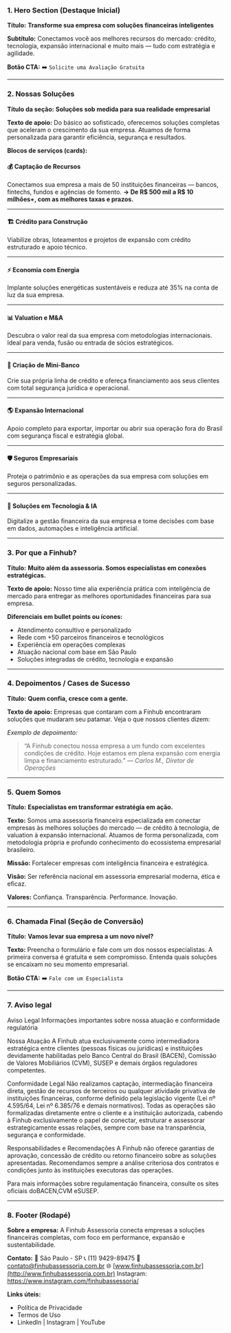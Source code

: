 ### **1. Hero Section (Destaque Inicial)**

**Título:**
**Transforme sua empresa com soluções financeiras inteligentes**

**Subtítulo:**
Conectamos você aos melhores recursos do mercado: crédito, tecnologia, expansão internacional e muito mais — tudo com estratégia e agilidade.

**Botão CTA:**
➡️ `Solicite uma Avaliação Gratuita`

---

### **2. Nossas Soluções**

**Título da seção:**
**Soluções sob medida para sua realidade empresarial**

**Texto de apoio:**
Do básico ao sofisticado, oferecemos soluções completas que aceleram o crescimento da sua empresa. Atuamos de forma personalizada para garantir eficiência, segurança e resultados.

**Blocos de serviços (cards):**

#### 💰 Captação de Recursos

Conectamos sua empresa a mais de 50 instituições financeiras — bancos, fintechs, fundos e agências de fomento.
**→ De R\$ 500 mil a R\$ 10 milhões+, com as melhores taxas e prazos.**

---

#### 🏗️ Crédito para Construção

Viabilize obras, loteamentos e projetos de expansão com crédito estruturado e apoio técnico.

---

#### ⚡ Economia com Energia

Implante soluções energéticas sustentáveis e reduza até 35% na conta de luz da sua empresa.

---

#### 📊 Valuation e M\&A

Descubra o valor real da sua empresa com metodologias internacionais. Ideal para venda, fusão ou entrada de sócios estratégicos.

---

#### 🏦 Criação de Mini-Banco

Crie sua própria linha de crédito e ofereça financiamento aos seus clientes com total segurança jurídica e operacional.

---

#### 🌎 Expansão Internacional

Apoio completo para exportar, importar ou abrir sua operação fora do Brasil com segurança fiscal e estratégia global.

---

#### 🛡️ Seguros Empresariais

Proteja o patrimônio e as operações da sua empresa com soluções em seguros personalizadas.

---

#### 🤖 Soluções em Tecnologia & IA

Digitalize a gestão financeira da sua empresa e tome decisões com base em dados, automações e inteligência artificial.

---

### **3. Por que a Finhub?**

**Título:**
**Muito além da assessoria. Somos especialistas em conexões estratégicas.**

**Texto de apoio:**
Nosso time alia experiência prática com inteligência de mercado para entregar as melhores oportunidades financeiras para sua empresa.

**Diferenciais em bullet points ou ícones:**

* Atendimento consultivo e personalizado
* Rede com +50 parceiros financeiros e tecnológicos
* Experiência em operações complexas
* Atuação nacional com base em São Paulo
* Soluções integradas de crédito, tecnologia e expansão

---

### **4. Depoimentos / Cases de Sucesso**

**Título:**
**Quem confia, cresce com a gente.**

**Texto de apoio:**
Empresas que contaram com a Finhub encontraram soluções que mudaram seu patamar. Veja o que nossos clientes dizem:

*Exemplo de depoimento:*

> “A Finhub conectou nossa empresa a um fundo com excelentes condições de crédito. Hoje estamos em plena expansão com energia limpa e financiamento estruturado.”
> — *Carlos M., Diretor de Operações*

---

### **5. Quem Somos**

**Título:**
**Especialistas em transformar estratégia em ação.**

**Texto:**
Somos uma assessoria financeira especializada em conectar empresas às melhores soluções do mercado — de crédito à tecnologia, de valuation à expansão internacional. Atuamos de forma personalizada, com metodologia própria e profundo conhecimento do ecossistema empresarial brasileiro.

**Missão:**
Fortalecer empresas com inteligência financeira e estratégica.

**Visão:**
Ser referência nacional em assessoria empresarial moderna, ética e eficaz.

**Valores:**
Confiança. Transparência. Performance. Inovação.

---

### **6. Chamada Final (Seção de Conversão)**

**Título:**
**Vamos levar sua empresa a um novo nível?**

**Texto:**
Preencha o formulário e fale com um dos nossos especialistas. A primeira conversa é gratuita e sem compromisso. Entenda quais soluções se encaixam no seu momento empresarial.

**Botão CTA:**
➡️ `Fale com um Especialista`

---

### **7. Aviso legal**

Aviso Legal
Informações importantes sobre nossa atuação e conformidade regulatória

Nossa Atuação
A Finhub atua exclusivamente como intermediadora estratégica entre clientes (pessoas físicas ou jurídicas) e instituições devidamente habilitadas pelo Banco Central do Brasil (BACEN), Comissão de Valores Mobiliários (CVM), SUSEP e demais órgãos reguladores competentes.

Conformidade Legal
Não realizamos captação, intermediação financeira direta, gestão de recursos de terceiros ou qualquer atividade privativa de instituições financeiras, conforme definido pela legislação vigente (Lei nº 4.595/64, Lei nº 6.385/76 e demais normativos). Todas as operações são formalizadas diretamente entre o cliente e a instituição autorizada, cabendo à Finhub exclusivamente o papel de conectar, estruturar e assessorar estrategicamente essas relações, sempre com base na transparência, segurança e conformidade.

Responsabilidades e Recomendações
A Finhub não oferece garantias de aprovação, concessão de crédito ou retorno financeiro sobre as soluções apresentadas. Recomendamos sempre a análise criteriosa dos contratos e condições junto às instituições executoras das operações.

Para mais informações sobre regulamentação financeira, consulte os sites oficiais doBACEN,CVM eSUSEP.

---

### **8. Footer (Rodapé)**

**Sobre a empresa:**
A Finhub Assessoria conecta empresas a soluções financeiras completas, com foco em performance, expansão e sustentabilidade.

**Contato:**
📍 São Paulo - SP
📞 (11) 9429-89475
📧 [contato@finhubassessoria.com.br](mailto:contato@finhubassessoria.com.br)
🌐 [www.finhubassessoria.com.br](http://www.finhubassessoria.com.br)
Instagram: https://www.instagram.com/finhubassessoria/

**Links úteis:**

* Política de Privacidade
* Termos de Uso
* LinkedIn | Instagram | YouTube